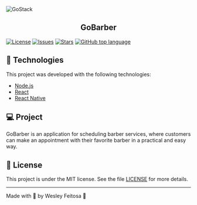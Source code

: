 <img alt="GoStack" src="https://storage.googleapis.com/golden-wind/bootcamp-gostack/header-desafios.png" />

<h2 align="center">
  GoBarber
</h2>

<p align="center">

  [![License](https://img.shields.io/github/license/wesleyfeitosa/gostack-gobarber?style=flat-square)](LICENSE)
  [![Issues](https://img.shields.io/github/issues/wesleyfeitosa/gostack-gobarber?style=flat-square)](https://github.com/wesleyfeitosa/gostack-gobarber/issues)
  [![Stars](https://img.shields.io/github/stars/wesleyfeitosa/gostack-gobarber?style=flat-square)](https://github.com/wesleyfeitosa/gostack-gobarber/stargazers)
  [![GitHub top language](https://img.shields.io/github/languages/top/wesleyfeitosa/gostack-gobarber?style=flat-square)]()

</p>

## :rocket: Technologies

This project was developed with the following technologies:

- [Node.js](https://nodejs.org/en/)
- [React](https://reactjs.org)
- [React Native](https://facebook.github.io/react-native/)

## 💻 Project

GoBarber is an application for scheduling barber services, where customers can make an appointment with their favorite barber in a practical and easy way.

## :memo: License

This project is under the MIT license. See the file [LICENSE](LICENSE) for more details.

---

Made with 💜 by Wesley Feitosa :wave: 
